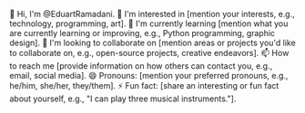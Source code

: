 👋 Hi, I'm @EduartRamadani.
👀 I'm interested in [mention your interests, e.g., technology, programming, art].
🌱 I'm currently learning [mention what you are currently learning or improving, e.g., Python programming, graphic design].
💞️ I'm looking to collaborate on [mention areas or projects you'd like to collaborate on, e.g., open-source projects, creative endeavors].
📫 How to reach me [provide information on how others can contact you, e.g., email, social media].
😄 Pronouns: [mention your preferred pronouns, e.g., he/him, she/her, they/them].
⚡ Fun fact: [share an interesting or fun fact about yourself, e.g., "I can play three musical instruments."].

<!---
EduartRamadani/EduartRamadani is a ✨ special ✨ repository because its `README.md` (this file) appears on your GitHub profile.
You can click the Preview link to take a look at your changes.
--->
